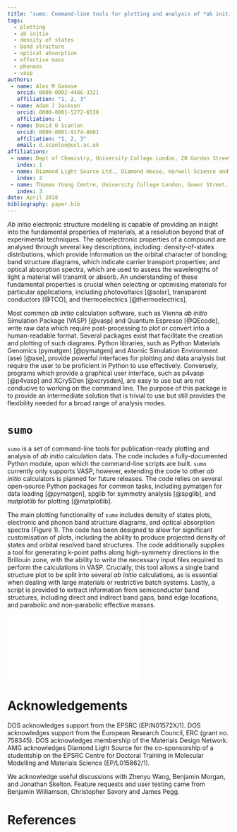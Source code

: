 ```yaml
---
title: 'sumo: Command-line tools for plotting and analysis of *ab initio* calculations'
tags:
  - plotting
  - ab initio
  - density of states
  - band structure
  - optical absorption
  - effective mass
  - phonons
  - vasp
authors:
 - name: Alex M Ganose
   orcid: 0000-0002-4486-3321
   affiliation: "1, 2, 3"
 - name: Adam J Jackson
   orcid: 0000-0001-5272-6530
   affiliation: 1
 - name: David O Scanlon
   orcid: 0000-0001-9174-8601
   affiliation: "1, 2, 3"
   email: d.scanlon@ucl.ac.uk
affiliations:
 - name: Dept of Chemistry, University College London, 20 Gordon Street, London WC1H 0AJ, UK
   index: 1
 - name: Diamond Light Source Ltd., Diamond House, Harwell Science and Innovation Campus, Didcot, Oxfordshire OX11 0DE, UK
   index: 2
 - name: Thomas Young Centre, University College London, Gower Street, London WC1E 6BT, UK
   index: 3
date: April 2018
bibliography: paper.bib
---
```


*Ab initio* electronic structure modelling is capable of providing an
insight into the fundamental properties of materials, at a resolution
beyond that of experimental techniques. The optoelectronic properties
of a compound are analysed through several key descriptions, including:
density-of-states distributions, which provide information on the
orbital character of bonding; band structure diagrams, which indicate
carrier transport properties; and optical absorption spectra, which are
used to assess the wavelengths of light a material will transmit or
absorb. An understanding of these fundamental properties is crucial
when selecting or optimising materials for particular applications,
including photovoltaics [@solar], transparent conductors [@TCO], and
thermoelectrics [@thermoelectrics].

Most common *ab initio* calculation software, such as Vienna *ab
initio* Simulation Package (VASP) [@vasp] and Quantum Espresso
[@QEcode], write raw data which require post-processing to plot or
convert into a human-readable format. Several packages exist that
facilitate the creation and plotting of such diagrams. Python
libraries, such as Python Materials Genomics (pymatgen) [@pymatgen]
and Atomic Simulation Environment (ase) [@ase], provide powerful
interfaces for plotting and data analysis but require the user to be
proficient in Python to use effectively. Conversely, programs which
provide a graphical user interface, such as p4vasp [@p4vasp] and
XCrySDen [@xcrysden], are easy to use but are not conducive to working
on the command line. The purpose of this package is to provide an
intermediate solution that is trivial to use but still provides the
flexibility needed for a broad range of analysis modes.


# `sumo`

`sumo` is a set of command-line tools for publication-ready plotting
and analysis of *ab initio* calculation data. The code includes a
fully-documented Python module, upon which the command-line
scripts are built. `sumo` currently only supports VASP, however,
extending the code to other *ab initio* calculators is planned for future
releases. The code relies on several open-source Python packages for
common tasks, including pymatgen for data loading [@pymatgen], spglib
for symmetry analysis [@spglib], and matplotlib for plotting
[@matplotlib].

The main plotting functionality of `sumo` includes density of states
plots, electronic and phonon band structure diagrams, and optical
absorption spectra (Figure 1). The code has been designed to allow for
significant customisation of plots, including the ability to produce
projected density of states and orbital resolved band structures. The
code additionally supplies a tool for generating k-point paths along
high-symmetry directions in the Brillouin zone, with the ability to
write the necessary input files required to perform the
calculations in VASP. Crucially, this tool allows a single band
structure plot to be split into several *ab initio* calculations,
as is essential when dealing with large materials or restrictive batch
systems. Lastly, a script is provided to extract information from
semiconductor band structures, including direct and indirect band gaps,
band edge locations, and parabolic and non-parabolic effective masses.

![Diagrams produced by `sumo`. a) Density of states, b) projected band
structure, and c) optical absorption spectra.](docs/source/figures/sumo_plots.pdf)


# Acknowledgements

DOS acknowledges support from the EPSRC (EP/N01572X/1). DOS
acknowledges support from the European Research Council, ERC (grant no.
758345). DOS acknowledges membership of the Materials Design Network.
AMG acknowledges Diamond Light Source for the co-sponsorship of a
studentship on the EPSRC Centre for Doctoral Training in Molecular
Modelling and Materials Science (EP/L015862/1).

We acknowledge useful discussions with Zhenyu Wang, Benjamin Morgan,
and Jonathan Skelton. Feature requests and user testing came from
Benjamin Williamson, Christopher Savory and James Pegg.


# References
